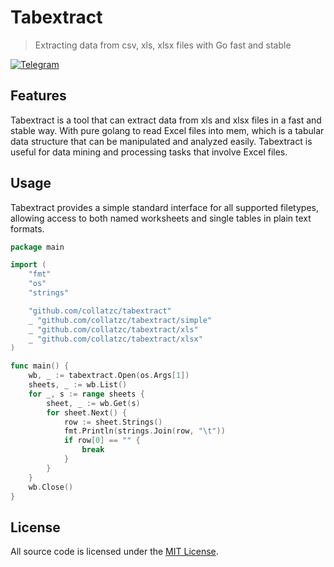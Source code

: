 # Tabextract
> Extracting data from csv, xls, xlsx files with Go fast and stable

[![Telegram](https://img.shields.io/badge/chat-telegram-blue.svg)](https://t.me/ohmyladygaga)

## Features

Tabextract is a tool that can extract data from xls and xlsx files in a fast and stable way. With pure golang to read Excel files into mem, which is a tabular data structure that can be manipulated and analyzed easily. Tabextract is useful for data mining and processing tasks that involve Excel files.

## Usage

Tabextract provides a simple standard interface for all supported filetypes, allowing access to both named worksheets and single tables in plain text formats.

```go
package main

import (
    "fmt"
    "os"
    "strings"

    "github.com/collatzc/tabextract"
    _ "github.com/collatzc/tabextract/simple"
    _ "github.com/collatzc/tabextract/xls"
    _ "github.com/collatzc/tabextract/xlsx"
)

func main() {
    wb, _ := tabextract.Open(os.Args[1])
    sheets, _ := wb.List()
    for _, s := range sheets {
        sheet, _ := wb.Get(s)
        for sheet.Next() {
            row := sheet.Strings()
            fmt.Println(strings.Join(row, "\t"))
            if row[0] == "" {
                break
            }
        }
    }
    wb.Close()
}
```

## License

All source code is licensed under the [MIT License](https://raw.github.com/collatzc/tabextract/master/LICENSE).
